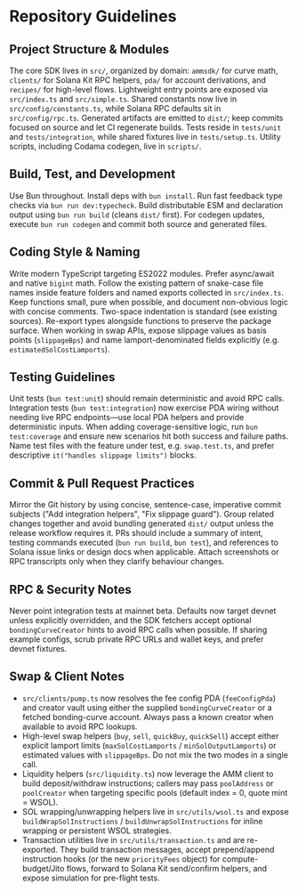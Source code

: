 # Repository Guidelines

## Project Structure & Modules
The core SDK lives in `src/`, organized by domain: `ammsdk/` for curve math, `clients/` for Solana Kit RPC helpers, `pda/` for account derivations, and `recipes/` for high-level flows. Lightweight entry points are exposed via `src/index.ts` and `src/simple.ts`. Shared constants now live in `src/config/constants.ts`, while Solana RPC defaults sit in `src/config/rpc.ts`. Generated artifacts are emitted to `dist/`; keep commits focused on source and let CI regenerate builds. Tests reside in `tests/unit` and `tests/integration`, while shared fixtures live in `tests/setup.ts`. Utility scripts, including Codama codegen, live in `scripts/`.

## Build, Test, and Development
Use Bun throughout. Install deps with `bun install`. Run fast feedback type checks via `bun run dev:typecheck`. Build distributable ESM and declaration output using `bun run build` (cleans `dist/` first). For codegen updates, execute `bun run codegen` and commit both source and generated files.

## Coding Style & Naming
Write modern TypeScript targeting ES2022 modules. Prefer async/await and native `bigint` math. Follow the existing pattern of snake-case file names inside feature folders and named exports collected in `src/index.ts`. Keep functions small, pure when possible, and document non-obvious logic with concise comments. Two-space indentation is standard (see existing sources). Re-export types alongside functions to preserve the package surface. When working in swap APIs, expose slippage values as basis points (`slippageBps`) and name lamport-denominated fields explicitly (e.g. `estimatedSolCostLamports`).

## Testing Guidelines
Unit tests (`bun test:unit`) should remain deterministic and avoid RPC calls. Integration tests (`bun test:integration`) now exercise PDA wiring without needing live RPC endpoints—use local PDA helpers and provide deterministic inputs. When adding coverage-sensitive logic, run `bun test:coverage` and ensure new scenarios hit both success and failure paths. Name test files with the feature under test, e.g. `swap.test.ts`, and prefer descriptive `it("handles slippage limits")` blocks.

## Commit & Pull Request Practices
Mirror the Git history by using concise, sentence-case, imperative commit subjects ("Add integration helpers", "Fix slippage guard"). Group related changes together and avoid bundling generated `dist/` output unless the release workflow requires it. PRs should include a summary of intent, testing commands executed (`bun run build`, `bun test`), and references to Solana issue links or design docs when applicable. Attach screenshots or RPC transcripts only when they clarify behaviour changes.

## RPC & Security Notes
Never point integration tests at mainnet beta. Defaults now target devnet unless explicitly overridden, and the SDK fetchers accept optional `bondingCurveCreator` hints to avoid RPC calls when possible. If sharing example configs, scrub private RPC URLs and wallet keys, and prefer devnet fixtures.

## Swap & Client Notes
- `src/clients/pump.ts` now resolves the fee config PDA (`feeConfigPda`) and creator vault using either the supplied `bondingCurveCreator` or a fetched bonding-curve account. Always pass a known creator when available to avoid RPC lookups.
- High-level swap helpers (`buy`, `sell`, `quickBuy`, `quickSell`) accept either explicit lamport limits (`maxSolCostLamports` / `minSolOutputLamports`) or estimated values with `slippageBps`. Do not mix the two modes in a single call.
- Liquidity helpers (`src/liquidity.ts`) now leverage the AMM client to build deposit/withdraw instructions; callers may pass `poolAddress` or `poolCreator` when targeting specific pools (default index = 0, quote mint = WSOL).
- SOL wrapping/unwrapping helpers live in `src/utils/wsol.ts` and expose `buildWrapSolInstructions` / `buildUnwrapSolInstructions` for inline wrapping or persistent WSOL strategies.
- Transaction utilities live in `src/utils/transaction.ts` and are re-exported. They build transaction messages, accept prepend/append instruction hooks (or the new `priorityFees` object) for compute-budget/Jito flows, forward to Solana Kit send/confirm helpers, and expose simulation for pre-flight tests.
